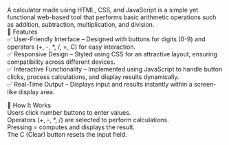 A calculator made using HTML, CSS, and JavaScript is a simple yet functional web-based tool that performs basic arithmetic operations such as addition, subtraction, multiplication, and division.
<br>
🔹 Features
<br>
✅ User-Friendly Interface – Designed with buttons for digits (0-9) and operators (+, -, *, /, =, C) for easy interaction.<br>
✅ Responsive Design – Styled using CSS for an attractive layout, ensuring compatibility across different devices.<br>
✅ Interactive Functionality – Implemented using JavaScript to handle button clicks, process calculations, and display results dynamically. <br>
✅ Real-Time Output – Displays input and results instantly within a screen-like display area.<br>

🔹 How It Works<br>
Users click number buttons to enter values.<br>
Operators (+, -, *, /) are selected to perform calculations.<br>
Pressing = computes and displays the result.<br>
The C (Clear) button resets the input field.<br>
